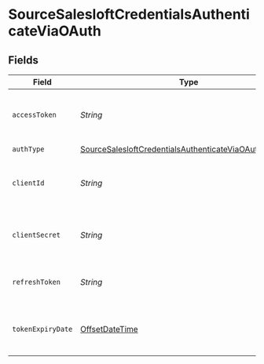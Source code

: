 # SourceSalesloftCredentialsAuthenticateViaOAuth


## Fields

| Field                                                                                                                                   | Type                                                                                                                                    | Required                                                                                                                                | Description                                                                                                                             |
| --------------------------------------------------------------------------------------------------------------------------------------- | --------------------------------------------------------------------------------------------------------------------------------------- | --------------------------------------------------------------------------------------------------------------------------------------- | --------------------------------------------------------------------------------------------------------------------------------------- |
| `accessToken`                                                                                                                           | *String*                                                                                                                                | :heavy_check_mark:                                                                                                                      | Access Token for making authenticated requests.                                                                                         |
| `authType`                                                                                                                              | [SourceSalesloftCredentialsAuthenticateViaOAuthAuthType](../../models/shared/SourceSalesloftCredentialsAuthenticateViaOAuthAuthType.md) | :heavy_check_mark:                                                                                                                      | N/A                                                                                                                                     |
| `clientId`                                                                                                                              | *String*                                                                                                                                | :heavy_check_mark:                                                                                                                      | The Client ID of your Salesloft developer application.                                                                                  |
| `clientSecret`                                                                                                                          | *String*                                                                                                                                | :heavy_check_mark:                                                                                                                      | The Client Secret of your Salesloft developer application.                                                                              |
| `refreshToken`                                                                                                                          | *String*                                                                                                                                | :heavy_check_mark:                                                                                                                      | The token for obtaining a new access token.                                                                                             |
| `tokenExpiryDate`                                                                                                                       | [OffsetDateTime](https://docs.oracle.com/javase/8/docs/api/java/time/OffsetDateTime.html)                                               | :heavy_check_mark:                                                                                                                      | The date-time when the access token should be refreshed.                                                                                |